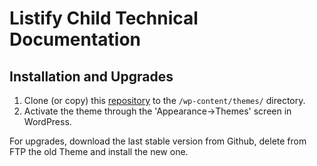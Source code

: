 # Listify Child Technical Documentation

## Installation and Upgrades

1. Clone (or copy) this [repository](https://github.com/my-language-skills/open-badges-framework-listify-child/tree/master/listify-child) to the `/wp-content/themes/` directory.
1. Activate the theme through the 'Appearance->Themes' screen in WordPress.

For upgrades, download the last stable version from Github, delete from FTP the old Theme and install the new one.
